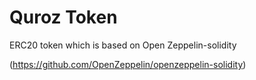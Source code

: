 # Quroz Token
ERC20 token which is based on Open Zeppelin-solidity

(https://github.com/OpenZeppelin/openzeppelin-solidity)
